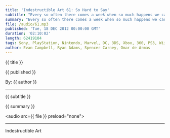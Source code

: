 ```yaml
---
title: 'Indestructible Art 61: So Hard to Say'
subtitle: "Every so often there comes a week when so much happens we can hardly get to it all. This is not one of those weeks."
summary: "Every so often there comes a week when so much happens we can hardly get to it all. This is not one of those weeks. What you do get it some insider info on a few upcoming releases. New community changes for Steam. The crews views on box art. Ryan mourning Scott Snyder's announcement about his end at Swamp Thing. Spencer's take on Image's PR misstep. The new Man of Steel trailer, Pick's of the Week, and so much more. "
file: /audio/61.mp3
published: 'Tue, 18 DEC 2012 00:00:00 GMT'
duration: '02:10:02'
length: 62419104
tags: Sony, PlayStation, Nintendo, Marvel, DC, 3DS, Xbox, 360, PS3, Wii, WiiU, PSN, XBLA, Video Games, Comics, Games, Indestructible Art, Monaco, Steam, Bioshock, Scott Snyder, Swamp Thing, Image, Man of Steel
author: Evan Campbell, Ryan Adams, Spencer Carney, Omar de Armas
---
```


<p class='postTitle'>{{ title }}</p>
<p class='postPublished'>{{ published }}</p>
<p class='postAuthor'>By: {{ author }}</p>
<hr>
{{ subtitle }}  
  
{{ summary }}  

<audio src={{ file }} preload="none"></audio>

- - -
Indestructible Art
